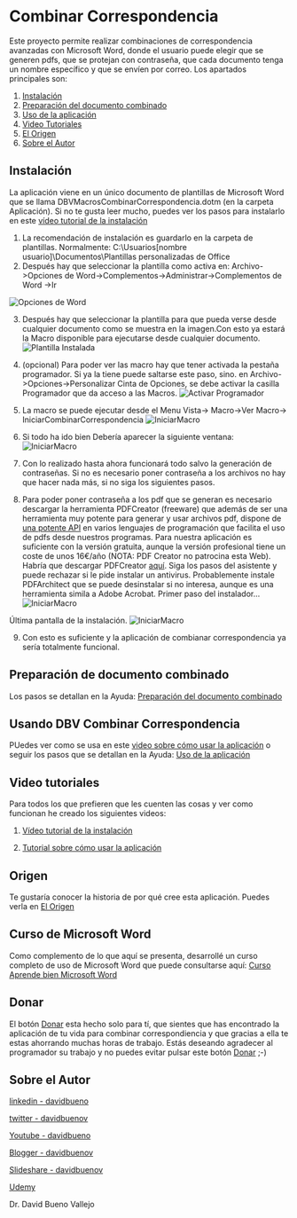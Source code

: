 # Combinar Correspondencia
 Este proyecto permite realizar combinaciones de correspondencia avanzadas con Microsoft Word, donde el usuario puede elegir que se generen pdfs, que se protejan con contraseña, que cada documento tenga un nombre específico y que se envíen por correo. Los apartados principales son:
 
1. [Instalación](https://github.com/davidbuenov/CombinarCorrespondencia#instalaci%C3%B3n)
2. [Preparación del documento combinado](https://github.com/davidbuenov/CombinarCorrespondencia/blob/main/Ayuda.md#preparaci%C3%B3n-del-documento-combinado)
3. [Uso de la aplicación](https://github.com/davidbuenov/CombinarCorrespondencia/blob/main/Ayuda.md#usando-dbv-combinar-correspondencia)
4. [Video Tutoriales](https://github.com/davidbuenov/CombinarCorrespondencia/blob/main/README.md#video-tutoriales)
4. [El Origen](https://github.com/davidbuenov/CombinarCorrespondencia/blob/main/origen.md#origen)
5. [Sobre el Autor](https://github.com/davidbuenov/CombinarCorrespondencia/blob/main/README.md#sobre-el-autor) 
 
## Instalación
La aplicación viene en un único documento de plantillas de Microsoft Word que se llama DBVMacrosCombinarCorrespondencia.dotm (en la carpeta Aplicación). 
Si no te gusta leer mucho, puedes ver los pasos para instalarlo en este [vídeo tutorial de la instalación](https://youtu.be/GCoHx2JaaMI)

1. La recomendación de instalación es guardarlo en la carpeta de plantillas. Normalmente: C:\Usuarios\[nombre usuario]\Documentos\Plantillas personalizadas de Office
2. Después hay que seleccionar la plantilla como activa en: Archivo->Opciones de Word->Complementos->Administrar->Complementos de Word ->Ir

![Opciones de Word](Imagenes/OpcionesdeWord.jpg)

3. Después hay que seleccionar la plantilla para que pueda verse desde cualquier documento como se muestra en la imagen.Con esto ya estará la Macro disponible para ejecutarse desde cualquier documento.
![Plantilla Instalada](Imagenes/PlantillasInicio.jpg)
 
 4. (opcional) Para poder ver las macro hay que tener activada la pestaña programador. Si ya la tiene puede saltarse este paso, sino. en Archivo->Opciones->Personalizar Cinta de Opciones, se debe activar la casilla Programador que da acceso a las Macros.
  ![Activar Programador](Imagenes/ActivarProgramador.jpg)
 5. La macro se puede ejecutar desde el Menu Vista-> Macro->Ver Macro-> IniciarCombinarCorrespondencia
 ![IniciarMacro](Imagenes/IniciarMacro.jpg)
 6. Si todo ha ido bien Debería aparecer la siguiente ventana:
 ![IniciarMacro](Imagenes/FormularioCombinar.jpg)
 7. Con lo realizado hasta ahora funcionará todo salvo la generación de contraseñas. Si no es necesario poner contraseña a los archivos no hay que hacer nada más, si no siga los siguientes pasos.
 8. Para poder poner contraseña a los pdf que se generan es necesario descargar la herramienta PDFCreator (freeware) que además de ser una herramienta muy potente para generar y usar archivos pdf, dispone de [una potente API](https://docs.pdfforge.org/pdfcreator/en/pdfcreator/com-interface/) en varios lenguajes de programación que facilita el uso de pdfs desde nuestros programas. Para nuestra aplicación es suficiente con la versión gratuita, aunque la versión profesional tiene un coste de unos 16€/año (NOTA: PDF Creator no patrocina esta Web). Habría que descargar PDFCreator [aquí](https://www.pdfforge.org/pdfcreator/download).  Siga los pasos del asistente y puede rechazar si le pide instalar un antivirus. Probablemente instale PDFArchitect que se puede desinstalar si no interesa, aunque es una herramienta simila a Adobe Acrobat.
 Primer paso del instalador...
 ![IniciarMacro](Imagenes/PDFCreator1.jpg)
 
 Última pantalla de la instalación.
 ![IniciarMacro](Imagenes/PDFCreator2.jpg)
 
 9. Con esto es suficiente y la aplicación de combianar correspondencia ya sería totalmente funcional.
 
 ## Preparación de documento combinado
 Los pasos se detallan en la Ayuda: [Preparación del documento combinado](https://github.com/davidbuenov/CombinarCorrespondencia/blob/main/Ayuda.md#preparaci%C3%B3n-del-documento-combinado)

## Usando DBV Combinar Correspondencia

PUedes ver como se usa en este [video sobre cómo usar la aplicación](https://youtu.be/CeAmDicTyQo)
o seguir los pasos que se detallan en la Ayuda: [Uso de la aplicación](https://github.com/davidbuenov/CombinarCorrespondencia/blob/main/Ayuda.md#usando-dbv-combinar-correspondencia)
## Video tutoriales
Para todos los que prefieren que les cuenten las cosas y ver como funcionan he creado los siguientes videos:
1. [Vídeo tutorial de la instalación](https://youtu.be/GCoHx2JaaMI)

2. [Tutorial sobre cómo usar la aplicación](https://youtu.be/CeAmDicTyQo)

## Origen
Te gustaría conocer la historia de por qué cree esta aplicación. Puedes verla en [El Origen](https://github.com/davidbuenov/CombinarCorrespondencia/blob/main/origen.md)

## Curso de Microsoft Word

Como complemento de lo que aquí se presenta, desarrollé un curso completo de uso de Microsoft Word que puede consultarse aquí: [Curso Aprende bien Microsoft Word](https://www.udemy.com/course/aprendemicrosoftword/?referralCode=53B4CF7B7C08F59F4EBA)

## Donar
El botón [Donar](https://www.paypal.com/donate?hosted_button_id=J5DXQN5VCBTVE) esta hecho solo para tí, que sientes que has encontrado la aplicación de tu vida para combinar correspondiencia y que gracias a ella te estas ahorrando muchas horas de trabajo. Estás deseando agradecer al programador su trabajo y no puedes evitar pulsar este botón [Donar](https://www.paypal.com/donate?hosted_button_id=J5DXQN5VCBTVE)  ;-)

 ## Sobre el Autor
  [linkedin - davidbueno](https://www.linkedin.com/in/davidbueno/)
  
  [twitter - davidbuenov](https://twitter.com/davidbuenov)
  
  [Youtube - davidbueno ](https://www.youtube.com/davidbueno)
  
  [Blogger - davidbuenov](http://davidbuenov.blogspot.com/)
  
  [Slideshare - davidbuenov](https://www.slideshare.net/davidbuenov)
  
  [Udemy](https://www.udemy.com/user/david-bueno-vallejo/)
  
  
  Dr. David Bueno Vallejo
 
 
